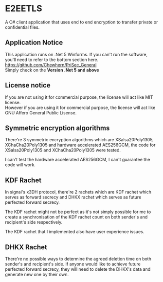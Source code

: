 # E2EETLS
A C# client application that uses end to end encryption to transfer private or confidential files.

## Application Notice
This application runs on .Net 5 Winforms. If you can't run the software, you'll need to refer to the bottom section here.\
https://github.com/Chewhern/PriSec_General \
Simply check on the **Version .Net 5 and above**

## License notice
If you are not using it for commercial purpose, the license will act like MIT license.\
However if you are using it for commercial purpose, the license will act like GNU Affero General Public Lisense.

## Symmetric encryption algorithms
There're 3 symmetric encryption algorithms which are XSalsa20Poly1305, XChaCha20Poly1305 and hardware accelerated AES256GCM,
the code for XSalsa20Poly1305 and XChaCha20Poly1305 were tested.

I can't test the hardware accelerated AES256GCM, I can't guarantee the code will work.

## KDF Rachet
In signal's x3DH protocol, there're 2 rachets which are KDF rachet which serves as forward secrecy and DHKX rachet which serves
as future perfected forward secrecy.

The KDF rachet might not be perfect as it's not simply possible for me to create a synchronisation of the KDF rachet count on
both sender's and recipient's side respectively.

The KDF rachet that I implemented also have user experience issues.

## DHKX Rachet
There're no possible ways to determine the agreed deletion time on both sender's and recipient's side. If anyone would like
to achieve future perfected forward secrecy, they will need to delete the DHKX's data and generate new one by their own.
